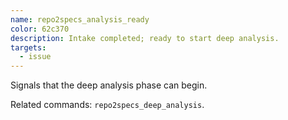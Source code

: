 ```yaml
---
name: repo2specs_analysis_ready
color: 62c370
description: Intake completed; ready to start deep analysis.
targets:
  - issue
---
```


Signals that the deep analysis phase can begin.

Related commands: `repo2specs_deep_analysis`.

